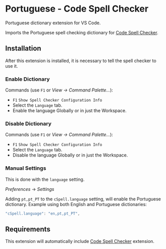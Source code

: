 # Portuguese - Code Spell Checker

Portuguese dictionary extension for VS Code.

Imports the Portuguese spell checking dictionary for [Code Spell Checker](https://marketplace.visualstudio.com/items?itemName=streetsidesoftware.code-spell-checker).

## Installation

After this extension is installed, it is necessary to tell the spell checker to use it.

### Enable Dictionary

Commands (use `F1` or _View -> Command Palette..._):

- `F1` `Show Spell Checker Configuration Info`
- Select the `Language` tab.
- Enable the language Globally or in just the Workspace.

### Disable Dictionary

Commands (use `F1` or _View -> Command Palette..._):

- `F1` `Show Spell Checker Configuration Info`
- Select the `Language` tab.
- Disable the language Globally or in just the Workspace.

### Manual Settings

This is done with the `language` setting.

_Preferences_ -> _Settings_

Adding `pt,pt_PT` to the `cSpell.language` setting, will enable the Portuguese dictionary.
Example using both English and Portuguese dictionaries:

```javascript
"cSpell.language": "en,pt,pt_PT",
```

## Requirements

This extension will automatically include [Code Spell Checker](https://marketplace.visualstudio.com/items?itemName=streetsidesoftware.code-spell-checker) extension.
